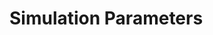 <link href="wfips.css" rel="stylesheet" type="text/css">

Simulation Parameters
=====================

